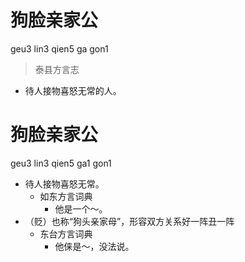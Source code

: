 # 狗脸亲家公
geu3 lin3 qien5 ga gon1
> 泰县方言志
- 待人接物喜怒无常的人。

# 狗脸亲家公
geu3 lin3 qien5 ga1 gon1
+ 待人接物喜怒无常。
  * 如东方言词典
    - 他是一个～。
+ （贬）也称“狗头亲家母”，形容双方关系好一阵丑一阵
  * 东台方言词典
    - 他俫是～，没法说。
